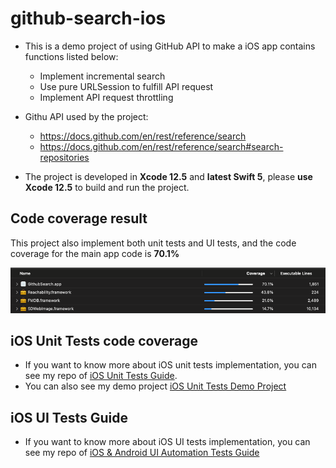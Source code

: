 # github-search-ios

- This is a demo project of using GitHub API to make a iOS app contains functions listed below:
  - Implement incremental search
  - Use pure URLSession to fulfill API request
  - Implement API request throttling

- Githu API used by the project:
  - https://docs.github.com/en/rest/reference/search
  - https://docs.github.com/en/rest/reference/search#search-repositories

- The project is developed in **Xcode 12.5** and **latest Swift 5**, please **use Xcode 12.5** to build and run the project.

## Code coverage result

This project also implement both unit tests and UI tests, and the code coverage for the main app code is **70.1%**

<img src="https://github.com/hayasilin/github-search-ios/blob/master/resources/code_coverage_70.png">

## iOS Unit Tests code coverage
- If you want to know more about iOS unit tests implementation, you can see my repo of [iOS Unit Tests Guide](https://github.com/hayasilin/unit-tests-ios-guide).
- You can also see my demo project [iOS Unit Tests Demo Project](https://github.com/hayasilin/unit-tests-ios-demo-project)

## iOS UI Tests Guide
- If you want to know more about iOS UI tests implementation, you can see my repo of [iOS & Android UI Automation Tests Guide](https://github.com/hayasilin/ios-android-ui-automation-tests-guide)
